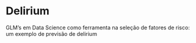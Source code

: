 # Delirium
GLM’s em Data Science como ferramenta na seleção de fatores de risco: um exemplo de previsão de delirium
